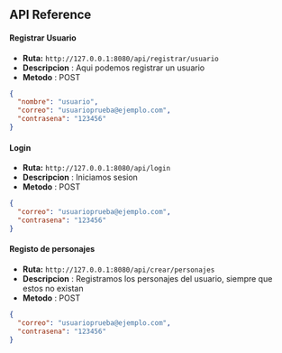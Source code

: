 
## API Reference

#### Registrar Usuario

- **Ruta:** `http://127.0.0.1:8080/api/registrar/usuario`
- **Descripcion** : Aqui podemos registrar un usuario
- **Metodo** : POST

```json
{
  "nombre": "usuario",
  "correo": "usuarioprueba@ejemplo.com",
  "contrasena": "123456"
}
```

#### Login

- **Ruta:** `http://127.0.0.1:8080/api/login`
- **Descripcion** : Iniciamos sesion
- **Metodo** : POST

```json
{
  "correo": "usuarioprueba@ejemplo.com",
  "contrasena": "123456"
}
```

#### Registo de personajes

- **Ruta:** `http://127.0.0.1:8080/api/crear/personajes`
- **Descripcion** : Registramos los personajes del usuario, siempre que estos no existan
- **Metodo** : POST


```json
{
  "correo": "usuarioprueba@ejemplo.com",
  "contrasena": "123456"
}
```

